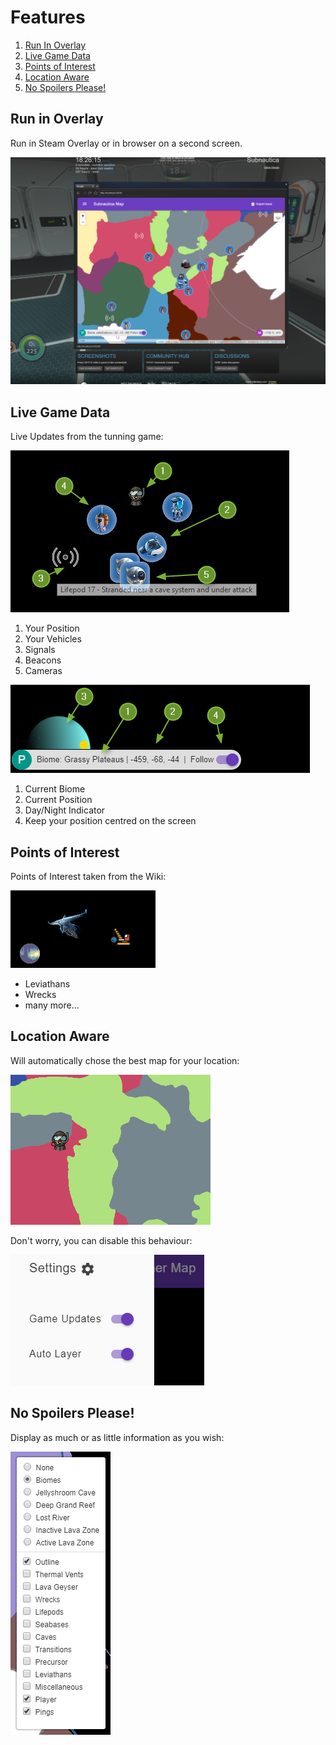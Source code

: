# Features

1. [Run In Overlay](#run-in-overlay)
1. [Live Game Data](#live-game-data)
1. [Points of Interest](#points-of-interest)
1. [Location Aware](#location-aware)
1. [No Spoilers Please!](#no-spoilers-please)

## Run in Overlay

Run in Steam Overlay or in browser on a second screen.

![Mod in Use](images/mod-example-overlay.png "Mod In Use")

## Live Game Data

Live Updates from the tunning game:

![Signals](images/game-data-pings.png)

1. Your Position
1. Your Vehicles
1. Signals
1. Beacons
1. Cameras

![Environment](images/game-data-world.png)

1. Current Biome
1. Current Position
1. Day/Night Indicator
1. Keep your position centred on the screen

## Points of Interest

Points of Interest taken from the Wiki:

![POIs](images/points-of-interest.png)

* Leviathans
* Wrecks
* many more...

## Location Aware

Will automatically chose the best map for your location:

![Biomes](images/biome-layers.gif)

Don't worry, you can disable this behaviour:

![Disable](images/disable-switching.png)

## No Spoilers Please!

Display as much or as little information as you wish:

![Layers](images/layers.png)
